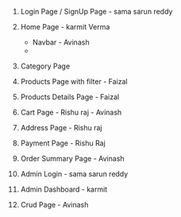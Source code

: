 

1. Login Page / SignUp Page - sama sarun reddy

2. Home Page - karmit Verma
    - Navbar - Avinash
    -
3. Category Page

4. Products Page with filter - Faizal

5. Products Details Page - Faizal

6. Cart Page - Rishu raj - Avinash

7. Address Page - Rishu raj

8. Payment Page - Rishu Raj

9. Order Summary Page - Avinash

10. Admin Login - sama sarun reddy

11. Admin Dashboard - karmit

12. Crud Page - Avinash 
 

